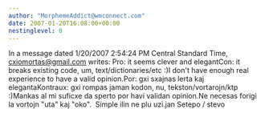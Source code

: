 ```yaml
---
author: "MorphemeAddict@wmconnect.com"
date: 2007-01-20T16:08:00+00:00
nestinglevel: 0
---
```

In a message dated 1/20/2007 2:54:24 PM Central Standard Time, [cxiomortas@gmail.com](mailto://cxiomortas@gmail.com) writes:
Pro: it seems clever and elegantCon: it breaks existing code, um, text/dictionaries/etc :)I don't have enough real experience to have a valid opinion.Por: gxi sxajnas lerta kaj elegantaKontraux: gxi rompas jaman kodon, nu, tekston/vortarojn/ktp :)Mankas al mi suficxe da sperto por havi validan opinion.Ne necesas forigi la vortojn "uta" kaj "oko".  Simple ilin ne plu uzi.jan Setepo / stevo